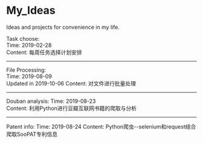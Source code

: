 # My_Ideas
Ideas and projects for convenience in my life.

Task choose:    
Time: 2019-02-28  
Content: 每周任务选择计划安排  
  
---
File Processing:  
Time: 2019-08-09   
Updated in 2019-10-06
Content: 对文件进行批量处理  

---
Douban analysis:
Time: 2019-08-23  
Content: 利用Python进行豆瓣互联网书籍的爬取与分析

---
Patent info:
Time: 2019-08-24
Content: Python爬虫--selenium和request结合爬取SooPAT专利信息  